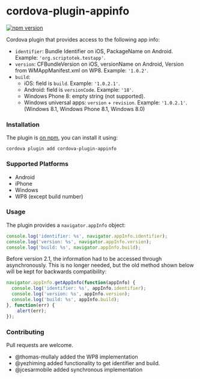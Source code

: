 # cordova-plugin-appinfo

[![npm version](https://badge.fury.io/js/cordova-plugin-appinfo.svg)](http://badge.fury.io/js/cordova-plugin-appinfo)

Cordova plugin that provides access to the following app info:

* `identifier`: Bundle Identifier on iOS, PackageName on Android. Example: `'org.scriptotek.testapp'`.
* `version`: CFBundleVersion on iOS, versionName on Android, Version from WMAppManifest.xml on WP8. Example: `'1.0.2'`.
* `build`: 
	* iOS: field is `build`. Example: `'1.0.2.1'`.
	* Android: field is `versionCode`. Example: `'18'`.
	* Windows Phone 8: empty string (not supported).
	* Windows universal apps: `version` + `revision`. Example: `'1.0.2.1'`. (Windows 8.1, Windows Phone 8.1, Windows 8.0)

### Installation

The plugin is [on npm](https://www.npmjs.com/package/cordova-plugin-appinfo), you can install it using:

    cordova plugin add cordova-plugin-appinfo

### Supported Platforms

- Android
- iPhone
- Windows
- WP8 (except build number)

### Usage

The plugin provides a `navigator.appInfo` object:

```js
console.log('identifier: %s', navigator.appInfo.identifier);
console.log('version: %s', navigator.appInfo.version);
console.log('build: %s', navigator.appInfo.build);
```

Before version 2.1, the information had to be accessed through
asynchronously. This is no longer needed, but the old method
shown below will be kept for backwards compatibility:

```js
navigator.appInfo.getAppInfo(function(appInfo) {
  console.log('identifier: %s', appInfo.identifier);
  console.log('version: %s', appInfo.version);
  console.log('build: %s', appInfo.build);
}, function(err) {
	alert(err);
});
```

### Contributing

Pull requests are welcome.

* @thomas-mullaly added the WP8 implementation
* @yezhiming added functionality to get identifier and build.
* @jcesarmobile added synchronous implementation

